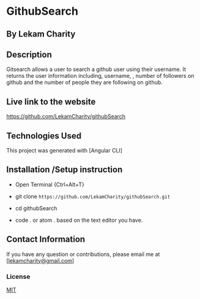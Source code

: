 # GithubSearch
## By Lekam Charity

## Description
Gitsearch allows a user to search a github user using their username. It returns the user information including, username, , number of followers on github and the number of people they are following on github.


## Live link to the website
https://github.com/LekamCharity/githubSearch



## Technologies Used
This project was generated with [Angular CLI]


## Installation /Setup instruction
* Open Terminal {Ctrl+Alt+T}

* git clone ```https://github.com/LekamCharity/githubSearch.git```

* cd githubSearch

* code . or atom . based on the text editor you have.


## Contact Information 

If you have any question or contributions, please email me at [lekamcharity@gmail.com]

### License
  [MIT](https://github.com/LekamCharity/githubSearch/blob/master/License)

